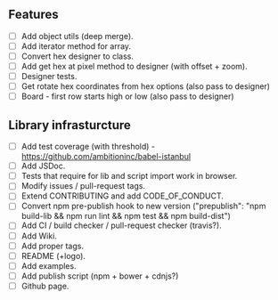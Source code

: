 ## Features

- [ ] Add object utils (deep merge).
- [ ] Add iterator method for array.
- [ ] Convert hex designer to class.
- [ ] Add get hex at pixel method to designer (with offset + zoom).
- [ ] Designer tests.
- [ ] Get rotate hex coordinates from hex options (also pass to designer)
- [ ] Board - first row starts high or low (also pass to designer)

## Library infrasturcture
- [ ] Add test coverage (with threshold) - https://github.com/ambitioninc/babel-istanbul
- [ ] Add JSDoc.
- [ ] Tests that require for lib and script import work in browser.
- [ ] Modify issues / pull-request tags.
- [ ] Extend CONTRIBUTING and add CODE_OF_CONDUCT.
- [ ] Convert npm pre-publish hook to new version ("prepublish": "npm build-lib && npm run lint && npm test && npm build-dist")
- [ ] Add CI / build checker / pull-request checker (travis?).
- [ ] Add Wiki.
- [ ] Add proper tags.
- [ ] README (+logo).
- [ ] Add examples.
- [ ] Add publish script (npm + bower + cdnjs?)
- [ ] Github page.
